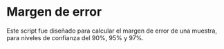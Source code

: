 # Margen de error
Este script fue diseñado para calcular el margen de error de una muestra, para niveles de confianza del 90%, 95% y 97%.
